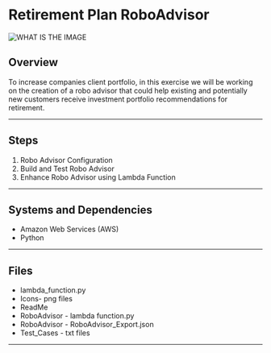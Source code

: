 # Retirement Plan RoboAdvisor

![WHAT IS THE IMAGE](path/name.jpg)

## Overview

To increase companies client portfolio, in this exercise we will be working on the creation of a robo advisor that could help existing and potentially new customers receive investment portfolio recommendations for retirement. 
_____
## Steps

1. Robo Advisor Configuration
2. Build and Test Robo Advisor
3. Enhance Robo Advisor using Lambda Function

_____
## Systems and Dependencies 

- Amazon Web Services (AWS)
- Python

_____
## Files  

- lambda_function.py
- Icons- png files
- ReadMe
- RoboAdvisor - lambda function.py
- RoboAdvisor - RoboAdvisor_Export.json
- Test_Cases - txt files

_____
